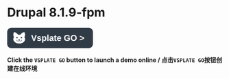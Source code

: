 # Drupal 8.1.9-fpm

<a href="https://www.vsplate.com/?docker-compose=https://github.com/vsplate/dcenvs/drupal/8.1.9-fpm"><img alt="VSPLATE GO" src="https://raw.githubusercontent.com/vsplate/images/master/vsgo_btn.png" width="200px"></a>

**Click the `VSPLATE GO` button to launch a demo online / 点击`VSPLATE GO`按钮创建在线环境**